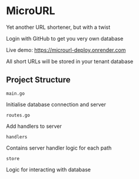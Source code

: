 # MicroURL

Yet another URL shortener, but with a twist

Login with GitHub to get you very own database

Live demo: https://microurl-deploy.onrender.com

All short URLs will be stored in your tenant database

## Project Structure

`main.go`

Initialise database connection and server

`routes.go`

Add handlers to server

`handlers`

Contains server handler logic for each path

`store`

Logic for interacting with database
